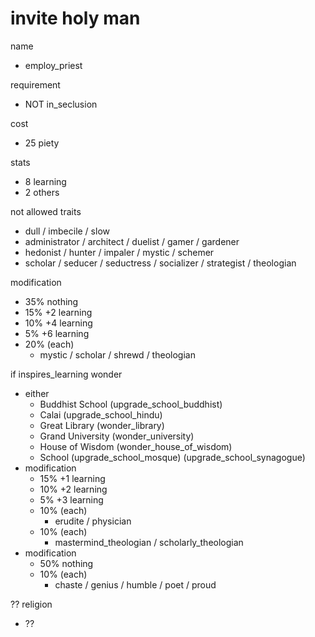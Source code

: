 # invite holy man

name
- employ_priest

requirement
- NOT in_seclusion

cost
- 25 piety

stats
- 8 learning
- 2 others

not allowed traits
- dull / imbecile / slow
- administrator / architect / duelist / gamer / gardener
- hedonist / hunter / impaler / mystic / schemer
- scholar / seducer / seductress / socializer / strategist / theologian

modification
- 35% nothing
- 15% +2 learning
- 10% +4 learning
- 5% +6 learning
- 20% (each)
  - mystic / scholar / shrewd / theologian

if inspires_learning wonder
- either
  - Buddhist School (upgrade_school_buddhist)
  - Calai (upgrade_school_hindu)
  - Great Library (wonder_library)
  - Grand University (wonder_university)
  - House of Wisdom (wonder_house_of_wisdom)
  - School (upgrade_school_mosque) (upgrade_school_synagogue)
- modification
  - 15% +1 learning
  - 10% +2 learning
  - 5% +3 learning
  - 10% (each)
    - erudite / physician
  - 10% (each)
    - mastermind_theologian / scholarly_theologian
- modification
  - 50% nothing
  - 10% (each)
    - chaste / genius / humble / poet / proud

?? religion
- ??
